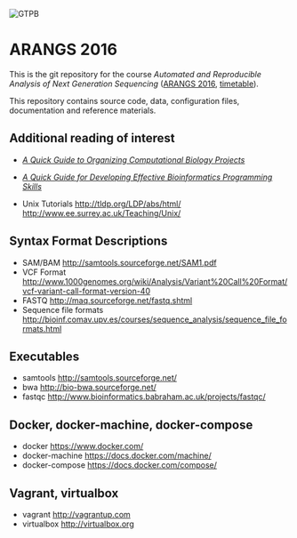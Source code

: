 ![GTPB](http://gtpb.igc.gulbenkian.pt/bicourses/images/GTPB2015logo.png "GTPB")

# ARANGS 2016

This is the git repository for the course
*Automated and Reproducible Analysis of Next Generation Sequencing*
([ARANGS 2016](http://gtpb.igc.gulbenkian.pt/bicourses/ARANGS16),
[timetable](http://gtpb.igc.gulbenkian.pt/bicourses/ARANGS16/timetable.html)).

This repository contains source code, data, configuration files, documentation and
reference materials.

## Additional reading of interest

* [_A Quick Guide to Organizing Computational Biology Projects_](http://dx.doi.org/10.1371/journal.pcbi.1000424)

* [_A Quick Guide for Developing Effective Bioinformatics Programming Skills_](http://dx.doi.org/10.1371/journal.pcbi.1000589)

* Unix Tutorials
http://tldp.org/LDP/abs/html/
http://www.ee.surrey.ac.uk/Teaching/Unix/

<!--
## NGS reference materials

The following are somewhat old and a bit out of scope for the course, but might still be interesting:

* DNA Sequencing Technologies
http://www.nature.com/scitable/topicpage/DNA-Sequencing-Technologies-690

* "The Sanger FASTQ file format for sequences with quality scores, and the Solexa/Illumina FASTQ variants"
http://dx.doi.org/10.1093%2Fnar%2Fgkp1137

* "A Practical Comparison of De Novo Genome Assembly Software Tools for Next-Generation Sequencing Technologies"
http://dx.doi.org/10.1371/journal.pone.0017915

* "A beginner's guide to eukaryotic genome annotation"
http://dx.doi.org/10.1038/nrg3174

* NGS glossary spreadsheet
https://docs.google.com/spreadsheet/ccc?key=0Av8UW3JvZsgcdE9wZW1sYzlCQWFwNjBXLWMtQzZLN3c#gid=0

* NGS platforms
https://docs.google.com/document/pub?id=1rYbBPELjjezRVjkQfkulJI2jNxL5LsRuNXVv_CxCpd4
-->

## Syntax Format Descriptions

* SAM/BAM http://samtools.sourceforge.net/SAM1.pdf
* VCF Format http://www.1000genomes.org/wiki/Analysis/Variant%20Call%20Format/vcf-variant-call-format-version-40
* FASTQ http://maq.sourceforge.net/fastq.shtml
* Sequence file formats http://bioinf.comav.upv.es/courses/sequence_analysis/sequence_file_formats.html

## Executables

* samtools http://samtools.sourceforge.net/
* bwa http://bio-bwa.sourceforge.net/
* fastqc http://www.bioinformatics.babraham.ac.uk/projects/fastqc/

## Docker, docker-machine, docker-compose

* docker https://www.docker.com/
* docker-machine https://docs.docker.com/machine/
* docker-compose https://docs.docker.com/compose/

## Vagrant, virtualbox

- vagrant http://vagrantup.com
- virtualbox http://virtualbox.org
